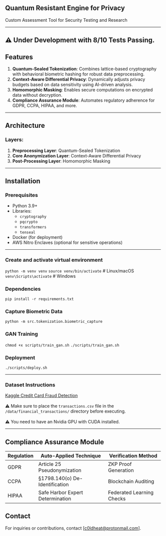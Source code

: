 ## Quantum Resistant Engine for Privacy
Custom Assessment Tool for Security Testing and Research

---
## ⚠️ Under Development with 8/10 Tests Passing.

## Features
1. **Quantum-Sealed Tokenization**: Combines lattice-based cryptography with behavioral biometric hashing for robust data preprocessing.
2. **Context-Aware Differential Privacy**: Dynamically adjusts privacy budgets based on data sensitivity using AI-driven analysis.
3. **Homomorphic Masking**: Enables secure computations on encrypted data without decryption.
4. **Compliance Assurance Module**: Automates regulatory adherence for GDPR, CCPA, HIPAA, and more.

---

## Architecture
### Layers:
1. **Preprocessing Layer**: Quantum-Sealed Tokenization
2. **Core Anonymization Layer**: Context-Aware Differential Privacy
3. **Post-Processing Layer**: Homomorphic Masking

---

## Installation

### Prerequisites
- Python 3.9+
- Libraries:
  - `cryptography`
  - `pqcrypto`
  - `transformers`
  - `tenseal`
- Docker (for deployment)
- AWS Nitro Enclaves (optional for sensitive operations)

---

### Create and activate virtual environment
`python -m venv venv`
`source venv/bin/activate`  # Linux/macOS
`venv\Scripts\activate`  # Windows

### Dependencies
`pip install -r requirements.txt`

### Capture Biometric Data
`python -m src.tokenization.biometric_capture`

### GAN Training
`chmod +x scripts/train_gan.sh`
`./scripts/train_gan.sh`

### Deployment
`./scripts/deploy.sh`

---

### Dataset Instructions
[Kaggle Credit Card Fraud Detection](https://www.kaggle.com/datasets/mlg-ulb/creditcardfraud) <br> <br>
⚠️ Make sure to place the `transactions.csv` file in the `/data/financial_transactions/` directory before executing. <br> <br>
⚠️ You need to have an Nvidia GPU with CUDA installed.

---

## Compliance Assurance Module

| Regulation | Auto-Applied Technique          | Verification Method       |
|------------|---------------------------------|---------------------------|
| GDPR       | Article 25 Pseudonymization     | ZKP Proof Generation      |
| CCPA       | §1798.140(o) De-Identification | Blockchain Auditing       |
| HIPAA      | Safe Harbor Expert Determination | Federated Learning Checks |

## Contact
For inquiries or contributions, contact [c0ldheat@protonmail.com].
